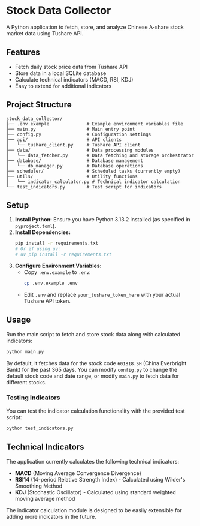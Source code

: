 # Stock Data Collector

A Python application to fetch, store, and analyze Chinese A-share stock market data using Tushare API.

## Features

- Fetch daily stock price data from Tushare API
- Store data in a local SQLite database
- Calculate technical indicators (MACD, RSI, KDJ)
- Easy to extend for additional indicators

## Project Structure

```
stock_data_collector/
├── .env.example              # Example environment variables file
├── main.py                   # Main entry point
├── config.py                 # Configuration settings
├── api/                      # API clients
│   └── tushare_client.py     # Tushare API client
├── data/                     # Data processing modules
│   └── data_fetcher.py       # Data fetching and storage orchestrator
├── database/                 # Database management
│   └── db_manager.py         # Database operations
├── scheduler/                # Scheduled tasks (currently empty)
├── utils/                    # Utility functions
│   └── indicator_calculator.py # Technical indicator calculation
└── test_indicators.py        # Test script for indicators
```

## Setup

1.  **Install Python:** Ensure you have Python 3.13.2 installed (as specified in `pyproject.toml`).
2.  **Install Dependencies:**
    ```bash
    pip install -r requirements.txt
    # Or if using uv:
    # uv pip install -r requirements.txt
    ```
3.  **Configure Environment Variables:**
    *   Copy `.env.example` to `.env`:
        ```bash
        cp .env.example .env
        ```
    *   Edit `.env` and replace `your_tushare_token_here` with your actual Tushare API token.

## Usage

Run the main script to fetch and store stock data along with calculated indicators:

```bash
python main.py
```

By default, it fetches data for the stock code `601818.SH` (China Everbright Bank) for the past 365 days. You can modify `config.py` to change the default stock code and date range, or modify `main.py` to fetch data for different stocks.

### Testing Indicators

You can test the indicator calculation functionality with the provided test script:

```bash
python test_indicators.py
```

## Technical Indicators

The application currently calculates the following technical indicators:

- **MACD** (Moving Average Convergence Divergence)
- **RSI14** (14-period Relative Strength Index) - Calculated using Wilder's Smoothing Method
- **KDJ** (Stochastic Oscillator) - Calculated using standard weighted moving average method

The indicator calculation module is designed to be easily extensible for adding more indicators in the future.